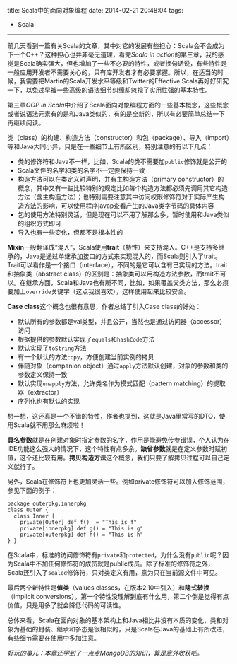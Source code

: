 title: Scala中的面向对象编程
date: 2014-02-21 20:48:04
tags:
 - Scala
---

前几天看到一篇有关Scala的文章，其中对它的发展有些担心：Scala会不会成为下一个C++？这种担心也并非毫无道理，看完*Scala in action*的第三章，我的感觉是Scala确实强大，但也增加了一些不必要的特性，或者换句话说，有些特性是一般应用开发者不需要关心的，只有库开发者才有必要掌握。所以，在适当的时候，我需要把Martin的Scala开发水平等级和Twitter的Effective Scala再好好研究一下，以免过早被一些高级的语法细节纠缠却忽视了实用性强的基本特性。

第三章*OOP in Scala*中介绍了Scala面向对象编程方面的一些基本概念，这些概念或者说语法元素有的是和Java类似的，有的是全新的，所以有必要简单总结一下再继续阅读。

<!-- more -->

类（class）的构建、构造方法（constructor）和包（package）、导入（import）等和Java大同小异，只是在一些细节上有所区别，特别注意的有以下几点：

 - 类的修饰符和Java不一样，比如，Scala的类不需要加`public`修饰就是公开的
 - Scala文件的名字和类的名字不一定要保持一致
 - 构造方法可以在类定义时声明，并有主构造方法（primary constructor）的概念，其中又有一些比较特别的规定比如每个构造方法都必须先调用其它构造方法（含主构造方法）；也特别需要注意其中访问权限修饰符对于实际产生构造方法的影响，可以使用程序javap查看产生的Java类字节码的具体内容
 - 包的使用方法特别灵活，但是现在可以不用了解那么多，暂时使用和Java类似的组织方式即可
 - 导入也有一些变化，但都不是根本性的

**Mixin**一般翻译成“混入”，Scala使用**trait**（特性）来支持混入。C++是支持多继承的，Java是通过单继承加接口的方式来实现混入的，而Scala则引入了trait。Trait可以看作是一个接口（interface），不同的是它可以含有已实现的方法。trait和抽象类（abstract class）的区别是：抽象类可以用构造方法参数，而trait不可以。在继承方面，Scala和Java也有所不同，比如，如果覆盖父类方法，那么必须要加上`override`关键字（这点我很喜欢），这样使用起来比较安全。

**Case class**这个概念也很有意思，作者总结了引入Case class的好处：

 - 默认所有的参数都是val类型，并且公开，当然也是通过访问器（accessor）访问
 - 根据提供的参数默认实现了`equals`和`hashCode`方法
 - 默认实现了`toString`方法
 - 有一个默认的方法`copy`，方便创建当前实例的拷贝
 - 伴随对象（companion object）通过`apply`方法默认创建，对象的参数和类的参数定义保持一致
 - 默认实现`unapply`方法，允许类名作为模式匹配（pattern matching）的提取器（extractor）
 - 序列化也有默认的实现

想一想，这还真是一个不错的特性，作者也提到，这就是Java里常写的DTO，使用Scala就不用那么麻烦啦！

**具名参数**就是在创建对象时指定参数的名字，作用是能避免传参错误，个人认为在IDE功能这么强大的情况下，这个特性有点多余。**缺省参数**就是在定义参数时赋初值，这个还比较有用。**拷贝构造方法**这个概念，我们只要了解拷贝过程可以自己定义就行了。

另外，Scala在修饰符上也更加灵活一些。例如private修饰符可以加入修饰范围，参见下面的例子：

```
package outerpkg.innerpkg
class Outer {
  class Inner {
    private[Outer] def f()  = "This is f"
    private[innerpkg] def g() = "This is g"
    private[outerpkg] def h() = "This is h"
} }
```

在Scala中，标准的访问修饰符有`private`和`protected`，为什么没有`public`呢？因为Scala中不加任何修饰符的成员就是public成员。除了标准的修饰符之外，Scala还引入了`sealed`修饰符，只对类定义有用，意为只在当前源文件中可见。

最后两个新特性是**值类**（values classes，在版本2.10中引入）和**隐式转换**（implicit conversions）。第一个特性没理解到底有什么用，第二个倒是觉得有点价值，只是用多了就会降低代码的可读性。

总体来看，Scala在面向对象的基本架构上和Java相比并没有本质的变化，类和对象为基础的封装、继承和多态是很相似的，只是Scala在Java的基础上有所改进，有些细节需要在使用中多加注意。

*好玩的事儿：本章还学到了一点点MongoDB的知识，算是意外收获吧。*
